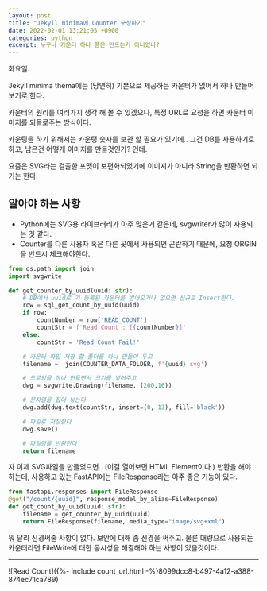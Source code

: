 ```yaml
---
layout: post
title: "Jekyll minima에 Counter 구성하기"
date: 2022-02-01 13:21:05 +0900
categories: python
excerpt: 누구나 카운터 하나 쯤은 만드는거 아니었나?
---
```

화요일.

Jekyll minima thema에는 (당연히) 기본으로 제공하는 카운터가 없어서 하나 만들어 보기로 한다.

카운터의 원리를 여러가지 생각 해 볼 수 있겠으나, 특정 URL로 요청을 하면 카운터 이미지를 되돌로주는 방식이다.

카운팅을 하기 위해서는 카운텅 숫자를 보관 할 필요가 있기에.. 그건 DB를 사용하기로 하고, 남은건 어떻게 이미지를 만들것인가? 인데.

요즘은 SVG라는 걸출한 포맷이 보편화되었기에 이미지가 아니라 String을 반환하면 되기는 한다.

## 알아야 하는 사항

-   Python에는 SVG용 라이브러리가 아주 많은거 같은데, svgwriter가 많이 사용되는 것 같다.
-   Counter를 다른 사용자 혹은 다른 곳에서 사용되면 곤란하기 때문에, 요청 ORGIN을 반드시 체크해야한다.

```python
from os.path import join
import svgwrite

def get_counter_by_uuid(uuid: str):
    # DB에서 uuid로 기 등록된 카운터를 받아오거나 없으면 신규로 Insert한다.
    row = sql_get_count_by_uuid(uuid)
    if row:
        countNumber = row['READ_COUNT']
        countStr = f'Read Count : [{countNumber}]'
    else:
        countStr = 'Read Count Fail!'

    # 카운터 파일 저장 할 폴더를 하나 만들어 두고
    filename =  join(COUNTER_DATA_FOLDER, f'{uuid}.svg')

    # 드로잉을 하나 만들면서 크기를 넣어주고
    dwg = svgwrite.Drawing(filename, (200,16))

    # 문자열을 집어 넣는다
    dwg.add(dwg.text(countStr, insert=(0, 13), fill='black'))

    # 파일로 저장한다
    dwg.save()

    # 파일명을 반환한다
    return filename
```

자 이제 SVG파일을 만들었으면.. (이걸 열어보면 HTML Element이다.) 반환을 해야 하는데, 사용하고 있는 FastAPI에는 FileResponse라는 아주 좋은 기능이 있다.

```python
from fastapi.responses import FileResponse
@get("/count/{uuid}", response_model_by_alias=FileResponse)
def get_count_by_uuid(uuid: str):
    filename = get_counter_by_uuid(uuid)
    return FileResponse(filename, media_type="image/svg+xml")
```

뭐 달리 신경써줄 사항이 없다. 보안에 대해 좀 신경을 써주고. 물론 대량으로 사용되는 카운터라면 FileWrite에 대한 동시성을 해결해야 하는 사항이 있을것이다.

---

![Read Count]({%- include count_url.html -%}8099dcc8-b497-4a12-a388-874ec71ca789)
